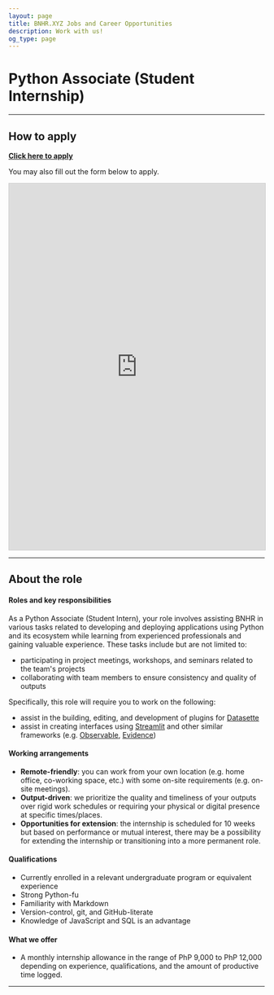```yaml
---
layout: page
title: BNHR.XYZ Jobs and Career Opportunities
description: Work with us!
og_type: page
---
```

# Python Associate (Student Internship)
<hr>

## How to apply
<div class="d-flex justify-content-start py-2"><a
    href="https://airtable.com/app4r34NANHYDVrt2/pagETVaP68TJPP4nq/form"
    target="_blank" class="btn btn-lg bg-success col-sm-12 col-md-6" role="button"
    aria-disabled="true"><strong class="text-white">Click here to apply</strong></a>
</div> 

You may also fill out the form below to apply.
<iframe class="airtable-embed" src="https://airtable.com/embed/app4r34NANHYDVrt2/pagETVaP68TJPP4nq/form" frameborder="0" onmousewheel="" width="100%" height="720" style="background: transparent; border: 1px solid #ccc;"></iframe>

<hr>

## About the role
#### Roles and key responsibilities

As a Python Associate (Student Intern), your role involves assisting BNHR in various tasks related to developing and deploying applications using Python and its ecosystem while learning from experienced professionals and gaining valuable experience. These tasks include but are not limited to:
- participating in project meetings, workshops, and seminars related to the team's projects
- collaborating with team members to ensure consistency and quality of outputs

Specifically, this role will require you to work on the following:
- assist in the building, editing, and development of plugins for [Datasette](https://datasette.io/)
- assist in creating interfaces using [Streamlit](https://streamlit.io/) and other similar frameworks (e.g. [Observable](https://observablehq.com/), [Evidence](https://evidence.dev/))

#### Working arrangements

- **Remote-friendly**: you can work from your own location (e.g. home office, co-working space, etc.) with some on-site requirements (e.g. on-site meetings).
- **Output-driven**: we prioritize the quality and timeliness of your outputs over rigid work schedules or requiring your physical or digital presence at specific times/places.
- **Opportunities for extension**: the internship is scheduled for 10 weeks but based on performance or mutual interest, there may be a possibility for extending the internship or transitioning into a more permanent role.

#### Qualifications

- Currently enrolled in a relevant undergraduate program or equivalent experience
- Strong Python-fu
- Familiarity with Markdown
- Version-control, git, and GitHub-literate
- Knowledge of JavaScript and SQL is an advantage 

#### What we offer

- A monthly internship allowance in the range of PhP 9,000 to PhP 12,000 depending on experience, qualifications, and the amount of productive time logged.


<hr>